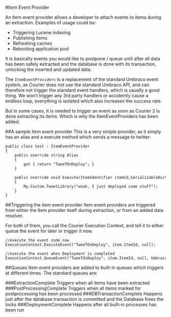 #Item Event Provider

An Item event provider allows a developer to attach events to items during an extraction.  Examples of usage could be:

* Triggering Lucene indexing
* Publishing items
* Refreshing caches
* Rebooting application pool

It is basically events you would like to postpone / queue until after all data has been safely extracted and the database is done with its transaction, unlocking the inserted and updated data. 

The `ItemEventProviders` is a replacement of the standard Umbraco event system, as Courier does not use the standard Umbraco API, and can therefore not trigger the standard event handlers, which is usually a good thing. We won’t trigger any 3rd party handlers or accidently cause a endless loop, everything is isolated which also increases the success rate.

But in some cases, it is needed to trigger an event as soon as Courier 2 is done extracting its items. Which is why the ItemEventProviders has been added.

##A sample item event provider
This is a very simple provider, as it simply has an alias and a execute method which sends a message to twitter:

	public class test : ItemEventProvider
	{
	    public override string Alias
	    {
	        get { return "TweeTOnDeploy"; }
	    }
	
	    public override void Execute(ItemIdentifier itemId,SerializableDictionary<string, string> Parameters)
	    {
	        My.Custom.TweetLibrary("woah, I just deployed some stuff");
	    }
	}
	
##Triggering the item event provider
Item event providers are triggered from either the Item provider itself during extraction, or from an added data resolver.  

For both of them, you call the Courier Execution Context, and tell it to either queue the event for later or trigger it now.

	//execute the event code now
	ExecutionContext.ExecuteEvent("TweeTOnDeploy", item.ItemId, null);
	 
	//execute the event when Deployment is completed
	ExecutionContext.QueueEvent("TweeTOnDeploy", item.ItemId, null, Umbraco.Courier.Core.Enums.EventManagerSystemQueues.DeploymentComplete);
	
	
##Queues
Item event providers are added to built-in queues which triggers at different times. The standard queues are:

###ExtractionComplete
Triggers when all items have been extracted
###PostProcessingComplete
Triggers when all items marked for postprocessing has been processed
###DBTransactionComplete
Happens just after the database transaction is committed and the Database frees the locks
###DeploymentComplete
Happens after all built-in processes has been run